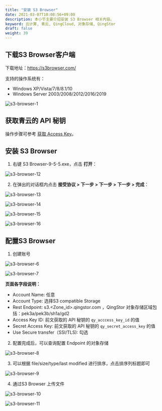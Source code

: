 ```yaml
---
title: "安装 S3 Browser"
date: 2021-03-07T10:08:56+09:00
description: 本小节主要介绍安装 S3 Browser 相关内容。
keyword: 云计算, 青云, QingCloud, 对象存储, QingStor
draft: false
weight: 39
---
```


## 下载S3 Browser客户端

下载地址：https://s3browser.com/ 

支持的操作系统有：
- Windows XP/Vista/7/8/8.1/10 
- Windows Server 2003/2008/2012/2016/2019

![s3-browser-1](/storage/object-storage/_images/s3-browser-1.png)

## 获取青云的 API 秘钥

操作步骤可参考 [获取 Access Key](/storage/object-storage/api/practices/signature/#获取-access-key)。

## 安装 S3 Browser

1. 右键 S3 Browser-9-5-5.exe，点击 **打开**：

![s3-browser-12](/storage/object-storage/_images/s3-browser-12.png)

2. 在弹出的对话框内点击 **接受协议 > 下一步 > 下一步 > 下一步 > 完成**：

![s3-browser-13](/storage/object-storage/_images/s3-browser-13.png)

![s3-browser-14](/storage/object-storage/_images/s3-browser-14.png)

![s3-browser-15](/storage/object-storage/_images/s3-browser-15.png)

![s3-browser-16](/storage/object-storage/_images/s3-browser-16.png)

## 配置S3 Browser

1. 创建账号

![s3-browser-6](/storage/object-storage/_images/s3-browser-6.png)

![s3-browser-7](/storage/object-storage/_images/s3-browser-7.png)

**页面各字段说明：**

- Account Name: 任意
- Account Type: 选择S3 compatible Storage
- Rest Endpoint: s3.<Zone_id>.qingstor.com ，QingStor 对象存储区域包括：pek3a/pek3b/sh1a/gd2
- Access Key ID: 前文获取的 API 秘钥的 `qy_acccess_key_id` 的值
- Secret Access Key: 前文获取的 API 秘钥的 `qy_secret_access_key` 的值
- Use Secure transfer（SSl/TLS): 勾选

2. 配置完成后，可以查询配置 Endpoint 的对象存储

![s3-browser-8](/storage/object-storage/_images/s3-browser-8.png)

3. 可以根据 file/size/type/last modified 进行排序，点击排序列标题即可

![s3-browser-9](/storage/object-storage/_images/s3-browser-9.png)

4. 通过S3 Browser 上传文件

![s3-browser-10](/storage/object-storage/_images/s3-browser-10.png)

![s3-browser-11](/storage/object-storage/_images/s3-browser-11.png)